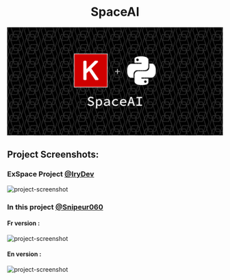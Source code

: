 <h1 align="center" id="title">SpaceAI</h1>

<p align="center"><img src="https://raw.githubusercontent.com/Snipeur060/SpaceAI/main/.github/SpaceAI.png" alt="project-image"></p>

<h2>Project Screenshots:</h2>

<h3>ExSpace Project  <a href="https://github.com/IryDev">@IryDev</a> </h3>

<img src="https://media.discordapp.net/attachments/853228421390663690/1113917087451205642/image.png?width=1885&amp;height=889" alt="project-screenshot">


<h3>In this project <a href="https://github.com/Snipeur060">@Snipeur060</a></h3>

<h4>Fr version :</h4>

<img src="https://media.discordapp.net/attachments/853228421390663690/1114299104793731103/image.png?width=1773&height=889" alt="project-screenshot">



<h4>En version :</h4>

<img src="https://media.discordapp.net/attachments/853228421390663690/1114299360272977951/image.png?width=1920&height=835" alt="project-screenshot">
